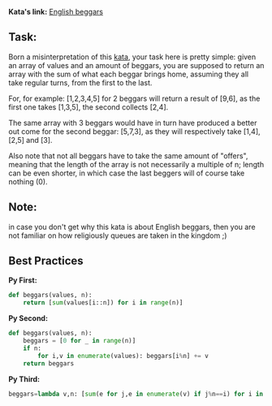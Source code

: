 **Kata's link:** [English beggars](http://www.codewars.com/kata/english-beggars/)

## Task: 
Born a misinterpretation of this [kata](https://www.codewars.com/kata/simple-fun-number-334-two-beggars-and-gold/), your task here is pretty simple: given an array of values and an amount of beggars, you are supposed to return an array with the sum of what each beggar brings home, assuming they all take regular turns, from the first to the last.

For, for example: [1,2,3,4,5] for 2 beggars will return a result of [9,6], as the first one takes [1,3,5], the second collects [2,4].

The same array with 3 beggars would have in turn have produced a better out come for the second beggar: [5,7,3], as they will respectively take [1,4], [2,5] and [3].

Also note that not all beggars have to take the same amount of "offers", meaning that the length of the array is not necessarily a multiple of n; length can be even shorter, in which case the last beggers will of course take nothing (0).

## Note: 
in case you don't get why this kata is about English beggars, then you are not familiar on how religiously queues are taken in the kingdom ;)




## Best Practices

**Py First:**
~~~py
def beggars(values, n):
    return [sum(values[i::n]) for i in range(n)]

~~~

**Py Second:**
~~~py
def beggars(values, n):
    beggars = [0 for _ in range(n)]
    if n:
        for i,v in enumerate(values): beggars[i%n] += v
    return beggars

~~~

**Py Third:**
~~~py
beggars=lambda v,n: [sum(e for j,e in enumerate(v) if j%n==i) for i in range(n)]
~~~
